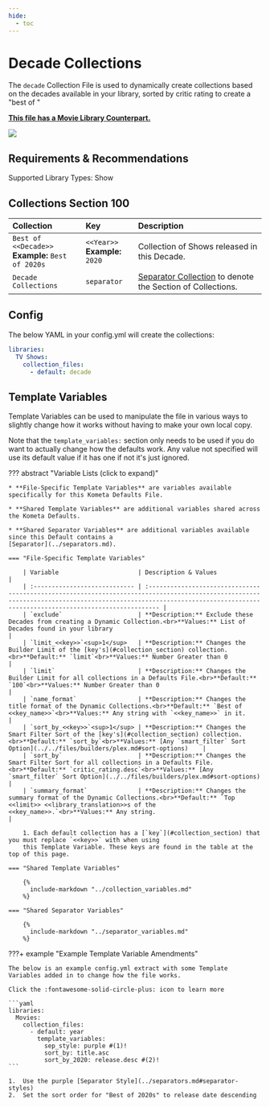 ```yaml
---
hide:
  - toc
---
```

# Decade Collections

The `decade` Collection File is used to dynamically create collections based on the decades available in your library, 
sorted by critic rating to create a "best of <decade>"

**[This file has a Movie Library Counterpart.](../movie/decade.md)**

![](../images/decade.png)

## Requirements & Recommendations

Supported Library Types: Show

## <a id="collection_section"></a>Collections Section 100

| Collection                                           | Key                               | Description                                                                    |
| :--------------------------------------------------- | :-------------------------------- | :----------------------------------------------------------------------------- |
| `Best of <<Decade>>`<br>**Example:** `Best of 2020s` | `<<Year>>`<br>**Example:** `2020` | Collection of Shows released in this Decade.                                   |
| `Decade Collections`                                 | `separator`                       | [Separator Collection](../separators.md) to denote the Section of Collections. |
 
## Config

The below YAML in your config.yml will create the collections:

```yaml
libraries:
  TV Shows:
    collection_files:
      - default: decade
```

## Template Variables

Template Variables can be used to manipulate the file in various ways to slightly change how it works without having to 
make your own local copy.

Note that the `template_variables:` section only needs to be used if you do want to actually change how the defaults 
work. Any value not specified will use its default value if it has one if not it's just ignored.

??? abstract "Variable Lists (click to expand)"

    * **File-Specific Template Variables** are variables available specifically for this Kometa Defaults File.

    * **Shared Template Variables** are additional variables shared across the Kometa Defaults.

    * **Shared Separator Variables** are additional variables available since this Default contains a 
    [Separator](../separators.md).

    === "File-Specific Template Variables"

        | Variable                      | Description & Values                                                                                                                                                                                                   |
        | :---------------------------- | :--------------------------------------------------------------------------------------------------------------------------------------------------------------------------------------------------------------------- |
        | `exclude`                     | **Description:** Exclude these Decades from creating a Dynamic Collection.<br>**Values:** List of Decades found in your library                                                                                        |
        | `limit_<<key>>`<sup>1</sup>   | **Description:** Changes the Builder Limit of the [key's](#collection_section) collection.<br>**Default:** `limit`<br>**Values:** Number Greater than 0                                                                |
        | `limit`                       | **Description:** Changes the Builder Limit for all collections in a Defaults File.<br>**Default:** `100`<br>**Values:** Number Greater than 0                                                                          |
        | `name_format`                 | **Description:** Changes the title format of the Dynamic Collections.<br>**Default:** `Best of <<key_name>>`<br>**Values:** Any string with `<<key_name>>` in it.                                                      |
        | `sort_by_<<key>>`<sup>1</sup> | **Description:** Changes the Smart Filter Sort of the [key's](#collection_section) collection.<br>**Default:** `sort_by`<br>**Values:** [Any `smart_filter` Sort Option](../../files/builders/plex.md#sort-options)    |
        | `sort_by`                     | **Description:** Changes the Smart Filter Sort for all collections in a Defaults File.<br>**Default:** `critic_rating.desc`<br>**Values:** [Any `smart_filter` Sort Option](../../files/builders/plex.md#sort-options) |
        | `summary_format`              | **Description:** Changes the summary format of the Dynamic Collections.<br>**Default:** `Top <<limit>> <<library_translation>>s of the <<key_name>>.`<br>**Values:** Any string.                                       |

        1. Each default collection has a [`key`](#collection_section) that you must replace `<<key>>` with when using 
        this Template Variable. These keys are found in the table at the top of this page.

    === "Shared Template Variables"

        {%
          include-markdown "../collection_variables.md"
        %}

    === "Shared Separator Variables"

        {%
          include-markdown "../separator_variables.md"
        %}
    
???+ example "Example Template Variable Amendments"

    The below is an example config.yml extract with some Template Variables added in to change how the file works.

    Click the :fontawesome-solid-circle-plus: icon to learn more
    
    ```yaml
    libraries:
      Movies:
        collection_files:
          - default: year
            template_variables:
              sep_style: purple #(1)!
              sort_by: title.asc 
              sort_by_2020: release.desc #(2)!
    ```

    1.  Use the purple [Separator Style](../separators.md#separator-styles)
    2.  Set the sort order for "Best of 2020s" to release date descending
